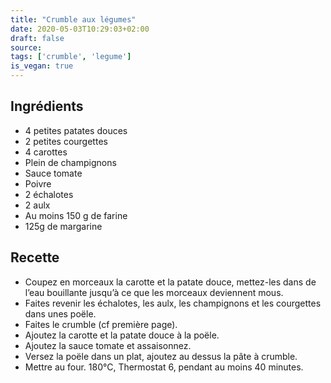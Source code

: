 ```yaml
---
title: "Crumble aux légumes"
date: 2020-05-03T10:29:03+02:00
draft: false
source: 
tags: ['crumble', 'legume']
is_vegan: true
---
```


## Ingrédients

- 4 petites patates douces
- 2 petites courgettes
- 4 carottes
- Plein de champignons
- Sauce tomate
- Poivre
- 2 échalotes
- 2 aulx
- Au moins 150 g de farine
- 125g de margarine

## Recette

- Coupez en morceaux la carotte et la patate douce, mettez-les dans de l’eau bouillante jusqu’à ce que les morceaux deviennent mous.
- Faites revenir les échalotes, les aulx, les champignons et les courgettes dans unes poële.
- Faites le crumble (cf première page).
- Ajoutez la carotte et la patate douce à la poële.
- Ajoutez la sauce tomate et assaisonnez.
- Versez la poële dans un plat, ajoutez au dessus la pâte à crumble.
- Mettre au four. 180°C, Thermostat 6, pendant au moins 40 minutes.
